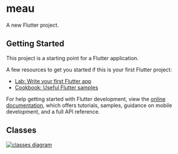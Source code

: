 # meau

A new Flutter project.

## Getting Started

This project is a starting point for a Flutter application.

A few resources to get you started if this is your first Flutter project:

- [Lab: Write your first Flutter app](https://docs.flutter.dev/get-started/codelab)
- [Cookbook: Useful Flutter samples](https://docs.flutter.dev/cookbook)

For help getting started with Flutter development, view the
[online documentation](https://docs.flutter.dev/), which offers tutorials,
samples, guidance on mobile development, and a full API reference.

## Classes

[![classes diagram](https://mermaid.ink/img/pako:eNq9VvFvmkAU_lfI_bRmprEqqzVNEypY2BCMh21sTMwJp9wqdw5wm230b98BOo9BGcmS8QPwvve9dx_v3rvwBlzmYdAD7hpFkUrQKkTBjEr8ShFpEuFwyCnrtwxNro8wDgldScQrYhQFWEBVFGOHBFhakDD2E6sYggNE1kU4ikvZLol3RRR5XoijqOjY-IxiaxsscFgilrgvVl7wKSxkS7LGI5_FbBJydUXK0g0c9oJpzhezzxGjHy6kIdocMmJD8na8KsQ9CLxlyIKUWca7yIj7U-ZsJxRKArT-h73IEsCkrIXiHn0b7BLuTB8F7wOmHg6lVfooxpJXHslvBY-ywhJaibhJoviQOe-xj74TFh6kxfEtKifqGK3jg-QnD_8dDtwwGvEMPtmM8bctCXGAKQ-KSvF3klgYeweJ8ntJOwXYIy6huMTFFl-xG5c40IJt4z_XynyHpD_TDovKWoz9oDg0vP_bYVmDCC12e4vpNkAhigmjd3dnh2PPFdUeOTkEjmwL2uMcpmvm6AykMZp6Bo4hIpREnOxylVmr1pHZVwSFqv1QkfXY4nWyDrShYmpn-2yV603Go05eyBOZQlpNNSbDs31vVOlPRq3OIlN7Yj2IOzIxhRrZZlXlTxNba6GRqUwHE-F7oD4Vd8YUPu1Jcfp6jmzaj4ao01SepxXK0iPCr6XrUen3DUvJtaGqPdljXu-TLeqEzjhPhkb_S2V7lp049RogmwaoG6O5o42FAg24YqtvmHMFQgM6mgW1Sud8YNtqNUPXFNPRqzn2_WetL7THowENB875XDu6Nlcsg3dsRSmS87TeRP1NbX4q-P4JiChyDxogwCH_rfD4n0269AzEPt-CGejxVw-FLzMwowkPbWMGd9QFvSVaR7gBthuPn3_HP6Hf6AbRZ8ZyNui9gZ-g17r5dNm9ask3V7Lcum53Og2wA72rTvNSbvJ7u9vsyjfta3nfAK9phtZlm1O7cvO6K3c713Jr_wsPNcHM?type=png)](https://mermaid.live/edit#pako:eNq9VvFvmkAU_lfI_bRmprEqqzVNEypY2BCMh21sTMwJp9wqdw5wm230b98BOo9BGcmS8QPwvve9dx_v3rvwBlzmYdAD7hpFkUrQKkTBjEr8ShFpEuFwyCnrtwxNro8wDgldScQrYhQFWEBVFGOHBFhakDD2E6sYggNE1kU4ikvZLol3RRR5XoijqOjY-IxiaxsscFgilrgvVl7wKSxkS7LGI5_FbBJydUXK0g0c9oJpzhezzxGjHy6kIdocMmJD8na8KsQ9CLxlyIKUWca7yIj7U-ZsJxRKArT-h73IEsCkrIXiHn0b7BLuTB8F7wOmHg6lVfooxpJXHslvBY-ywhJaibhJoviQOe-xj74TFh6kxfEtKifqGK3jg-QnD_8dDtwwGvEMPtmM8bctCXGAKQ-KSvF3klgYeweJ8ntJOwXYIy6huMTFFl-xG5c40IJt4z_XynyHpD_TDovKWoz9oDg0vP_bYVmDCC12e4vpNkAhigmjd3dnh2PPFdUeOTkEjmwL2uMcpmvm6AykMZp6Bo4hIpREnOxylVmr1pHZVwSFqv1QkfXY4nWyDrShYmpn-2yV603Go05eyBOZQlpNNSbDs31vVOlPRq3OIlN7Yj2IOzIxhRrZZlXlTxNba6GRqUwHE-F7oD4Vd8YUPu1Jcfp6jmzaj4ao01SepxXK0iPCr6XrUen3DUvJtaGqPdljXu-TLeqEzjhPhkb_S2V7lp049RogmwaoG6O5o42FAg24YqtvmHMFQgM6mgW1Sud8YNtqNUPXFNPRqzn2_WetL7THowENB875XDu6Nlcsg3dsRSmS87TeRP1NbX4q-P4JiChyDxogwCH_rfD4n0269AzEPt-CGejxVw-FLzMwowkPbWMGd9QFvSVaR7gBthuPn3_HP6Hf6AbRZ8ZyNui9gZ-g17r5dNm9ask3V7Lcum53Og2wA72rTvNSbvJ7u9vsyjfta3nfAK9phtZlm1O7cvO6K3c713Jr_wsPNcHM)
